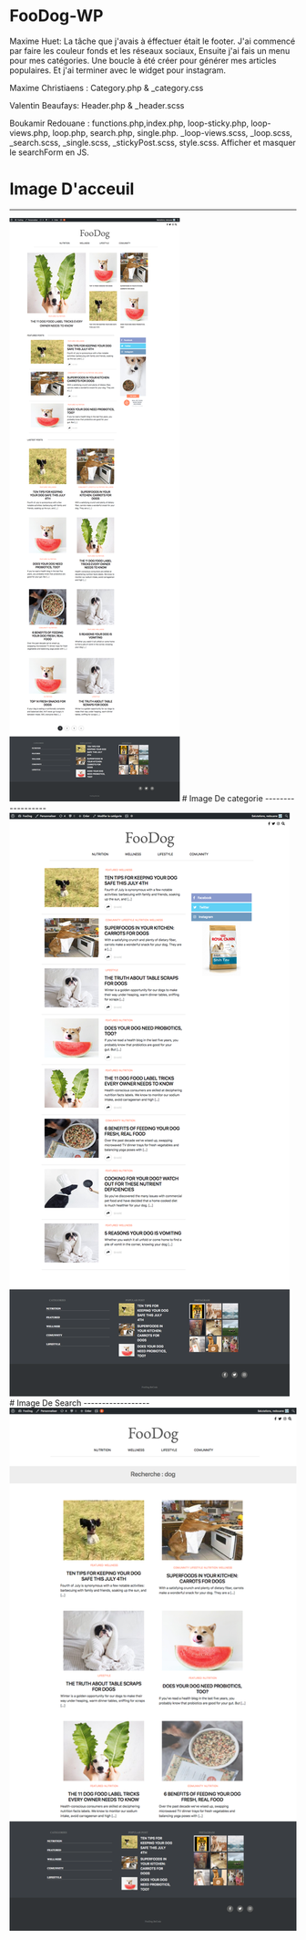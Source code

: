 ﻿# FooDog-WP

Maxime Huet: La tâche que j'avais à éffectuer était le footer.
             J'ai commencé par faire les couleur fonds et les réseaux sociaux,
             Ensuite j'ai fais un menu pour mes catégories.
             Une boucle à été créer pour générer mes articles populaires.
             Et j'ai terminer avec le widget pour instagram. 
             
Maxime Christiaens : Category.php & _category.css

Valentin Beaufays: Header.php & _header.scss

Boukamir Redouane : functions.php,index.php, loop-sticky.php, loop-views.php, loop.php, search.php, single.php.
_loop-views.scss, _loop.scss, _search.scss, _single.scss, _stickyPost.scss, style.scss.
Afficher et masquer le searchForm en JS.

# Image D'acceuil
------------------
<img src="./assets/FooDogAccueil.png">
# Image De categorie
------------------
<img src="./assets/FooDogCat.png">
# Image De Search
------------------
<img src="./assets/FooDogSearch.png">
